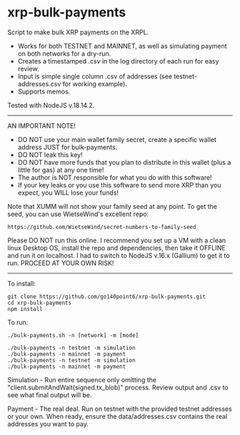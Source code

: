 # xrp-bulk-payments

Script to make bulk XRP payments on the XRPL.  
- Works for both TESTNET and MAINNET, as well as simulating payment on both networks for a dry-run.
- Creates a timestamped .csv in the log directory of each run for easy review.
- Input is simple single column .csv of addresses (see testnet-addresses.csv for working example).
- Supports memos.

Tested with NodeJS v.18.14.2.

**********
AN IMPORTANT NOTE!
- DO NOT use your main wallet family secret, create a specific wallet address JUST for bulk-payments.
- DO NOT leak this key!
- DO NOT have more funds that you plan to distribute in this wallet (plus a little for gas) at any one time!
- The author is NOT responsible for what you do with this software! 
- If your key leaks or you use this software to send more XRP than you expect, you WILL lose your funds!

Note that XUMM will not show your family seed at any point.  To get the seed, you can use WietseWind's excellent repo:

```
https://github.com/WietseWind/secret-numbers-to-family-seed
```

Please DO NOT run this online. I recommend you set up a VM with a clean linux Desktop OS, install the repo and dependencies, then take it OFFLINE and run it on localhost.
I had to switch to NodeJS v.16.x (Gallium) to get it to run.  PROCEED AT YOUR OWN RISK!
**********

To install:

```
git clone https://github.com/go140point6/xrp-bulk-payments.git
cd xrp-bulk-payments
npm install
```

To run:

```
./bulk-payments.sh -n [network] -m [mode]

./bulk-payments -n testnet -m simulation
./bulk-payments -n mainnet -m payment
./bulk-payments -n testnet -m simulation
./bulk-payments -n mainnet -m payment
```

Simulation - Run entire sequence only omitting the "client.submitAndWait(signed.tx_blob)" process. Review output and .csv to see what final output will be.

Payment - The real deal.  Run on testnet with the provided testnet addresses or your own. When ready, ensure the data/addresses.csv contains the real addresses you want to pay.